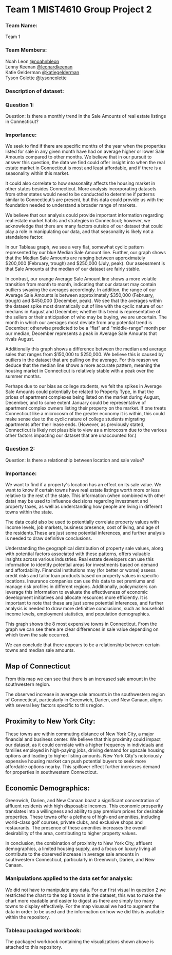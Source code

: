 # Team 1 MIST4610 Group Project 2

### Team Name:
Team 1

### Team Members:
Noah Leon [@noahnbleon](https://github.com/noahnbleon)\
Lenny Keenan [@leonardkeenan](https://github.com/LeonardKeenan)\
Katie Gelderman [@katiegelderman](https://github.com/Katiegelderman)\
Tyson Colette [@tysoncolette](https://github.com/tysoncolette)

### Description of dataset:

### Question 1:
Question: Is there a monthly trend in the Sale Amounts of real estate listings in Connecticut?

### Importance:

We seek to find if there are specific months of the year when the properties listed for sale in any given month have had on average higher or lower Sale Amounts compared to other months. We believe that in our pursuit to answer this question, the data we find could offer insight into when the real estate market in Connecticut is most and least affordable, and if there is a seasonality within this market.

It could also correlate to how seasonality affects the housing market in other states besides Connecticut. More analysis incorporating datasets from other states would need to be conducted to determine if patterns similar to Connecticut’s are present, but this data could provide us with the foundation needed to understand a broader range of markets.

We believe that our analysis could provide important information regarding real estate market habits and strategies in Connecticut; however, we acknowledge that there are many factors outside of our dataset that could play a role in manipulating our data, and that seasonality is likely not a standalone factor.

In our Tableau graph, we see a very flat, somewhat cyclic pattern represented by our blue Median Sale Amount line. Further, our graph shows that the Median Sale Amounts are ranging between approximately $200,000 (February, trough) and $250,000 (July, peak). Our assessment is that Sale Amounts at the median of our dataset are fairly stable.

In contrast, our orange Average Sale Amount line shows a more volatile transition from month to month, indicating that our dataset may contain outliers swaying the averages accordingly. In addition, the range of our Average Sale Amounts is between approximately $350,000 (February, trough) and $450,000 (December, peak). We see that the averages within the dataset spike most dramatically out of line with the cyclic nature of our medians in August and December; whether this trend is representative of the sellers or their anticipation of who may be buying, we are uncertain. The month in which our averages most deviate from any potential trend is December; otherwise predicted to be a “flat” and “middle-range” month per our median, December represents a peak in Average Sale Amounts that rivals August.

Additionally this graph shows a difference between the median and average sales that ranges from $150,000 to $250,000. We believe this is caused by outliers in the dataset that are pulling on the average. For this reason we deduce that the median line shows a more accurate pattern, meaning the housing market in Connecticut is relatively stable with a peak over the summer months.

Perhaps due to our bias as college students, we felt the spikes in Average Sale Amounts could potentially be related to Property Type, in that the prices of apartment complexes being listed on the market during August, December, and to some extent January could be representative of apartment complex owners listing their property on the market. If one treats Connecticut like a microcosm of the greater economy it is within, this could make sense due to the cyclic nature of college students migrating apartments after their lease ends. (However, as previously stated, Connecticut is likely not plausible to view as a microcosm due to the various other factors impacting our dataset that are unaccounted for.)

### Question 2:

Question: Is there a relationship between location and sale value?

### Importance:

We want to find if a property's location has an effect on its sale value. We want to know if certain towns have real estate listings worth more or less relative to the rest of the state. This information (when combined with other data) may be used to influence decisions regarding investment and property taxes, as well as understanding how people are living in different towns within the state.

The data could also be used to potentially correlate property values with income levels, job markets, business presence, cost of living, and age of the residents.These are just some potential inferences, and further analysis is needed to draw definitive conclusions.

Understanding the geographical distribution of property sale values, along with potential factors associated with these patterns, offers valuable insights across various industries. Real estate developers can use this information to identify potential areas for investments based on demand and affordability. Financial institutions may (for better or worse) assess credit risks and tailor loan products based on property values in specific locations. Insurance companies can use this data to set premiums and manage risk profiles in different regions. Additionally, policymakers can leverage this information to evaluate the effectiveness of economic development initiatives and allocate resources more efficiently. It is important to note that these are just some potential inferences, and further analysis is needed to draw more definitive conclusions, such as household income levels, employment statistics, and population demographics.

This graph shows the 8 most expensive towns in Connecticut. From the graph we can see there are clear differences in sale value depending on which town the sale occurred.

We can conclude that there appears to be a relationship between certain towns and median sale amounts.

## Map of Connecticut

From this map we can see that there is an increased sale amount in the southwestern region.

The observed increase in average sale amounts in the southwestern region of Connecticut, particularly in Greenwich, Darien, and New Canaan, aligns with several key factors specific to this region.

## Proximity to New York City:
These towns are within commuting distance of New York City, a major financial and business center. We believe that this proximity could impact our dataset, as it could correlate with a higher frequency in individuals and families employed in high-paying jobs, driving demand for upscale housing options and leading to higher listing amounts. New York City's notoriously expensive housing market can push potential buyers to seek more affordable options nearby. This spillover effect further increases demand for properties in southwestern Connecticut.

## Economic Demographics:
Greenwich, Darien, and New Canaan boast a significant concentration of affluent residents with high disposable incomes. This economic prosperity translates into a willingness and ability to pay premium prices for desirable properties. These towns offer a plethora of high-end amenities, including world-class golf courses, private clubs, and exclusive shops and restaurants. The presence of these amenities increases the overall desirability of the area, contributing to higher property values.

In conclusion, the combination of proximity to New York City, affluent demographics, a limited housing supply, and a focus on luxury living all contribute to the observed increase in average sale amounts in southwestern Connecticut, particularly in Greenwich, Darien, and New Canaan.

### Manipulations applied to the data set for analysis:

We did not have to manipulate any data. For our first visual in question 2 we restricted the chart to the top 8 towns in the dataset, this was to make the chart more readable and easier to digest as there are simply too many towns to display effectively. For the map visusual we had to augment the data in order to be used and the information on how we did this is available within the repository.

### Tableau packaged workbook:

The packaged workbook containing the visualizations shown above is attached to this repository.




